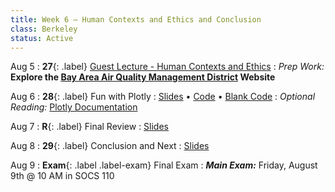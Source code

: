 ```yaml
---
title: Week 6 — Human Contexts and Ethics and Conclusion
class: Berkeley
status: Active
---
```


Aug 5
:  **27**{: .label} [Guest Lecture - Human Contexts and Ethics](https://data6.org/su24/assignments/hce-lecture.pdf)
: _Prep Work:_ **Explore the [Bay Area Air Quality Management District](https://www.baaqmd.gov/public-data-center) Website**

Aug 6
: **28**{: .label} Fun with Plotly
  : [Slides](https://docs.google.com/presentation/d/1fKN4H5roqjDaDXqLj0cWieaUetjhH0j7wb2diKdYMiY/edit?usp=sharing) &#8226; [Code](https://datahub.berkeley.edu/hub/user-redirect/git-pull?repo=https%3A%2F%2Fgithub.com%2Fdata-6-berkeley%2Fmaterials-su24&branch=main&urlpath=tree%2Fmaterials-su24%2Flectures%2Flec28%2Flec28.ipynb)  &#8226; [Blank Code](https://datahub.berkeley.edu/hub/user-redirect/git-pull?repo=https%3A%2F%2Fgithub.com%2Fdata-6-berkeley%2Fmaterials-su24&branch=main&urlpath=tree%2Fmaterials-su24%2Flectures%2Flec28%2Flec28-blank.ipynb)
: *Optional Reading:* [Plotly Documentation](https://plotly.com/python/plotly-express/)

Aug 7
: **R**{: .label} Final Review
  : [Slides](https://docs.google.com/presentation/d/1O3LbEG4yQkmY0TCkGgL56-LnZgXQFAJgUt6x6CubjXI/edit?usp=sharing)
  
Aug 8
: **29**{: .label} Conclusion and Next 
  : [Slides](https://docs.google.com/presentation/d/14yn7LWs7GjjCashSTUIsEsB89jNGU6rESR8wmZ8hBpI/edit?usp=sharing)

Aug 9
: **Exam**{: .label .label-exam} Final Exam
  : ***Main Exam:*** Friday, August 9th @ 10 AM in SOCS 110
